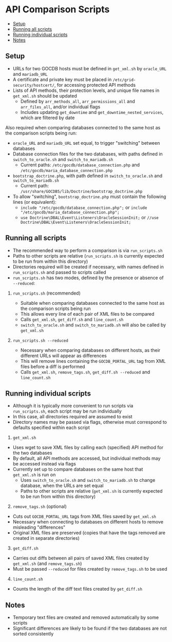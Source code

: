 API Comparison Scripts
===========================

* [Setup](#setup)
* [Running all scripts](#allscripts)
* [Running individual scripts](#individualscripts)
* [Notes](#notes)

## Setup <a id="setup"></a>
* URLs for two GOCDB hosts must be defined in `get_xml.sh` by `oracle_URL` and `mariadb_URL`
* A certificate and private key must be placed in `/etc/grid-security/hostcert/`, for accessing protected API methods
* Lists of API methods, their protection levels, and unique file names in `get_xml.sh` should be updated
  * Defined by `arr_methods_all`, `arr_permissions_all` and `arr_files_all`, and/or individual flags
  * Includes updating `get_downtime` and `get_downtime_nested_services`, which are filtered by date

Also required when comparing databases connected to the same host as the comparison scripts being run:

* `oracle_URL` and `mariadb_URL` set equal, to trigger "switching" between databases
* Database connection files for the two databases, with paths defined in `switch_to_oracle.sh` and `switch_to_mariadb.sh`
  * Current paths: `/etc/gocdb/database_connection.php` and `/etc/gocdb/maria_database_connection.php`
* `bootstrap_doctrine.php`, with path defined in `switch_to_oracle.sh` and `switch_to_mariadb.sh`
  * Current path: `/usr/share/GOCDB5/lib/Doctrine/bootstrap_doctrine.php`
* To allow "switching", `bootstrap_doctrine.php` must contain the following lines (or equivalent):
  * `include "/etc/gocdb/database_connection.php";` or `include "/etc/gocdb/maria_database_connection.php";`
  * `use Doctrine\DBAL\Event\Listeners\OracleSessionInit;` or `//use Doctrine\DBAL\Event\Listeners\OracleSessionInit;`

## Running all scripts <a id="allscripts"></a>
* The recommended way to perform a comparison is via `run_scripts.sh`
* Paths to other scripts are relative (`run_scripts.sh` is currently expected to be run from within this directory)
* Directories required will be created if necessary, with names defined in `run_scripts.sh` and passed to scripts called
* `run_scripts.sh` has two modes, defined by the presence or absence of `--reduced`:

1. `run_scripts.sh` (recommended)
    * Suitable when comparing databases connected to the same host as the comparison scripts being run
    * This allows every line of each pair of XML files to be compared
    * Calls `get_xml.sh`, `get_diff.sh` and `line_count.sh`
    * `switch_to_oracle.sh` and `switch_to_mariadb.sh` will also be called by `get_xml.sh`

2. `run_scripts.sh --reduced`
    * Necessary when comparing databases on different hosts, as their different URLs will appear as differences
    * This will remove lines containing the `GOCDB_PORTAL_URL` tag from XML files before a diff is performed
    * Calls `get_xml.sh`, `remove_tags.sh`, `get_diff.sh --reduced` and `line_count.sh`

## Running individual scripts <a id="individualscripts"></a>
* Although it is typically more convenient to run scripts via `run_scripts.sh`, each script may be run individually
* In this case, all directories required are assumed to exist
* Directory names may be passed via flags, otherwise must correspond to defaults specified within each script

1. `get_xml.sh`
  * Uses wget to save XML files by calling each (specified) API method for the two databases
  * By default, all API methods are accessed, but individual methods may be accessed instead via flags
  * Currently set up to compare databases on the same host that `get_xml.sh` is run on
    * Uses `switch_to_oracle.sh` and `switch_to_mariadb.sh` to change database, when the URLs are set equal
    * Paths to other scripts are relative (`get_xml.sh` is currently expected to be run from within this directory)

2. `remove_tags.sh` (optional)
  * Cuts out `GOCDB_PORTAL_URL` tags from XML files saved by `get_xml.sh`
  * Necessary when connecting to databases on different hosts to remove misleading "differences"
  * Original XML files are preserved (copies that have the tags removed are created in separate directories)

3. `get_diff.sh`
  * Carries out diffs between all pairs of saved XML files created by `get_xml.sh` (and `remove_tags.sh`)
  * Must be passed `--reduced` for files created by `remove_tags.sh` to be used

4. `line_count.sh`
  * Counts the length of the diff text files created by `get_diff.sh`

## Notes <a id="notes"></a>
* Temporary text files are created and removed automatically by some scripts
* Significant differences are likely to be found if the two databases are not sorted consistently
